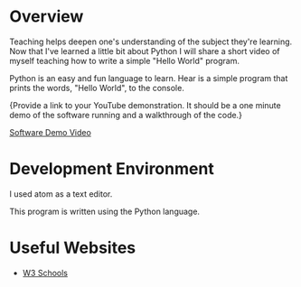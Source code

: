 # Overview

Teaching helps deepen one's understanding of the subject they're learning.   Now that I've learned a little bit about Python I will share a short video of myself teaching 
how to write a simple "Hello World" program.

Python is an easy and fun language to learn.   Hear is a simple program that prints the words,  "Hello World",  to the console.

{Provide a link to your YouTube demonstration.  It should be a one minute demo of the software running and a walkthrough of the code.}

[Software Demo Video](http://youtube.link.goes.here)

# Development Environment

I used atom as a text editor.

This program is written using the Python language.

# Useful Websites

* [W3 Schools](https://www.w3schools.com/python/)
